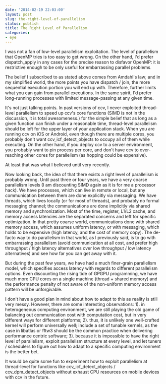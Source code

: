 ```yaml
---
date: '2014-02-19 22:03:00'
layout: post
slug: the-right-level-of-parallelism
status: publish
title: The Right Level of Parallelism
categories:
- eye
---
```


I was not a fan of low-level parallelism exploitation. The level of parallelism that OpenMP tries is too easy to get wrong. On the other hand, I'd prefer dispatch_apply in any cases for the precise reason to disfavor OpenMP: it is restrictive enough to be only useful for embarrassing parallel problems.

The belief I subscribed to as stated above comes from Amdahl's law; and in my simplified world, the more points you have dispatch / join, the more sequential execution portion you will end up with. Therefore, further limits what you can gain from parallel executions. In the same spirit, I'd prefer long-running processes with limited message-passing at any given time.

It's not just talking points. In past versions of ccv, I never exploited thread-level parallelism to speed up ccv's core functions (SIMD is not in the discussion, it is total awesomeness.) for the simple belief that as long as a given function can finish under a reasonable time, thread-level parallelism should be left for the upper layer of your application stack. When you are running ccv on iOS or Android, even though there are multiple cores, you probably don't want ccv_icf_detect_objects to occupy all of them while executing. On the other hand, if you deploy ccv to a server environment, you probably want to pin process per core, and don't have ccv to over-reaching other cores for parallelism (as hopping could be expensive).

At least that was what I believed until very recently.

Now looking back, the idea of that there exists a right level of parallelism is probably wrong. Until past three or four years, we have a very coarse parallelism levels (I am discounting SIMD again as it is for me a processor hack). We have processes, which can live in remote or local, but any communication between them are done explicitly via messaging. We have threads, which lives locally (or for most of threads), and probably no formal messaging channel; the communications are done implicitly via shared memory and synchronization. Most of the time, register, L1/L2 cache, and memory access latencies are the separated concerns and left for specific optimization. In that pretty coarse world, communications done with shared memory access, which assumes uniform latency, or with messaging, which holds to be expensive (high latency, and the cost of memory copy). The de-facto way to do parallelism in that world, as I previously said, is to go with embarrassing parallelism (avoid communication at all cost, and prefer high throughput / high latency alternatives over low throughput / low latency alternatives) and see how far you can get away with it.

But during the past few years, we have had a much finer-grain parallelism model, which specifies access latency with regards to different parallelism options. Even discounting the rising tide of GPGPU programming, we have much more CPU cores on a single machine (thread + shared memory) and the performance penalty of not aware of the non-uniform memory access pattern will be unforgivable.

I don't have a good plan in mind about how to adapt to this as reality is still very messy. However, there are some interesting observations: 1). in heterogeneous computing environment, we are still playing the old game of balancing out communication cost with computation cost, but in very different ways for different platforms; 2). thus, it is unlikely one well-crafted kernel will perform universally well; include a set of tunable kernels, as the case in libatlas or fftw3 should be the common practice when delivering performance centric software; 3). because it is impossible to have the right level of parallelism, exploit parallelism structure at every level, and let tuners / schedulers to figure out how to adapt to a specific computing environment is the better bet.

It would be quite some fun to experiment how to exploit parallelism at thread-level for functions like ccv_icf_detect_objects / ccv_dpm_detect_objects without exhaust CPU resources on mobile devices with ccv in the future.